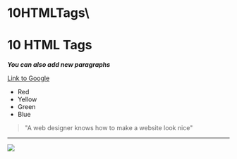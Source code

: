 # 10HTMLTags\
<!doctype html>
<html>
    <head>
        <title></title>
    </head>
    <body>
        <div>
            <h1>10 HTML Tags</h1>
        </div>
            <p>
                <i>
                <b>You can also add new paragraphs</b>
                </i>
            </p>
            <p>
                <a href="http://www.google.com">Link to Google</a>
            </p>
            <p>
                <ul>
                    <li>Red</li>
                    <li>Yellow</li>
                    <li>Green</li>
                    <li>Blue</li>
                </ul>
        </p>
        <blockquote>"A web designer knows how to make a website look nice"</blockquote>
        <hr />
        <img src = "boilerplate.png" />
    </body>
</html>
